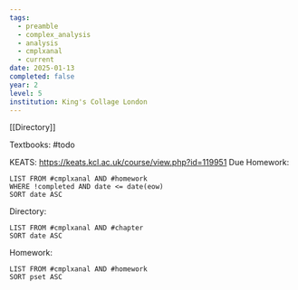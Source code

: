 ```yaml
---
tags:
  - preamble
  - complex_analysis
  - analysis
  - cmplxanal
  - current
date: 2025-01-13
completed: false
year: 2
level: 5
institution: King's Collage London
---
```

[[Directory]]

Textbooks:
#todo 

KEATS:
https://keats.kcl.ac.uk/course/view.php?id=119951
Due Homework:
```dataview
LIST FROM #cmplxanal AND #homework 
WHERE !completed AND date <= date(eow)
SORT date ASC
```
Directory:
```dataview
LIST FROM #cmplxanal AND #chapter
SORT date ASC
```
Homework:
```dataview
LIST FROM #cmplxanal AND #homework 
SORT pset ASC
```

